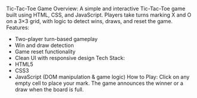 Tic-Tac-Toe Game
Overview:
A simple and interactive Tic-Tac-Toe game built using HTML, CSS, and JavaScript. Players take turns marking X and O on a 3×3 grid, with logic to detect wins, draws, and reset the game.
Features:
-  Two-player turn-based gameplay
-  Win and draw detection
-  Game reset functionality
-  Clean UI with responsive design
Tech Stack:
- HTML5
- CSS3
- JavaScript (DOM manipulation & game logic)
How to Play: Click on any empty cell to place your mark. The game announces the winner or a draw when the board is full.

